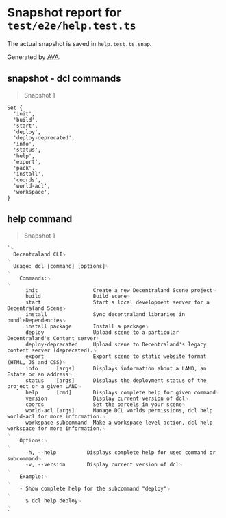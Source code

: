 # Snapshot report for `test/e2e/help.test.ts`

The actual snapshot is saved in `help.test.ts.snap`.

Generated by [AVA](https://avajs.dev).

## snapshot - dcl commands

> Snapshot 1

    Set {
      'init',
      'build',
      'start',
      'deploy',
      'deploy-deprecated',
      'info',
      'status',
      'help',
      'export',
      'pack',
      'install',
      'coords',
      'world-acl',
      'workspace',
    }

## help command

> Snapshot 1

    `␊
      Decentraland CLI␊
    ␊
      Usage: dcl [command] [options]␊
    ␊
        Commands:␊
    ␊
          init                  Create a new Decentraland Scene project␊
          build                 Build scene␊
          start                 Start a local development server for a Decentraland Scene␊
          install               Sync decentraland libraries in bundleDependencies␊
          install package       Install a package␊
          deploy                Upload scene to a particular Decentraland's Content server␊
          deploy-deprecated     Upload scene to Decentraland's legacy content server (deprecated).␊
          export                Export scene to static website format (HTML, JS and CSS)␊
          info      [args]      Displays information about a LAND, an Estate or an address␊
          status    [args]      Displays the deployment status of the project or a given LAND␊
          help      [cmd]       Displays complete help for given command␊
          version               Display current version of dcl␊
          coords                Set the parcels in your scene␊
          world-acl [args]      Manage DCL worlds permissions, dcl help world-acl for more information.␊
          workspace subcommand  Make a workspace level action, dcl help workspace for more information.␊
    ␊
        Options:␊
    ␊
          -h, --help          Displays complete help for used command or subcommand␊
          -v, --version       Display current version of dcl␊
    ␊
        Example:␊
    ␊
        - Show complete help for the subcommand "deploy"␊
    ␊
          $ dcl help deploy␊
    ␊
    `
